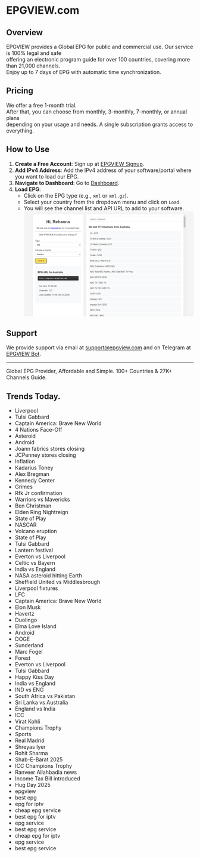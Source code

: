 # EPGVIEW.com



## Overview
EPGVIEW provides a Global EPG for public and commercial use. Our service is 100% legal and safe\
offering an electronic program guide for over 100 countries, covering more than 21,000 channels.\
Enjoy up to 7 days of EPG with automatic time synchronization.

## Pricing
We offer a free 1-month trial. \
After that, you can choose from monthly, 3-monthly, 7-monthly, or annual plans \
depending on your usage and needs. A single subscription grants access to everything.

## How to Use
1. **Create a Free Account**: Sign up at [EPGVIEW Signup](https://epgview.com/signup.php).
2. **Add IPv4 Address**: Add the IPv4 address of your software/portal where you want to load our EPG.
3. **Navigate to Dashboard**: Go to [Dashboard](https://epgview.com/dashboard.php).
4. **Load EPG**:
   - Click on the EPG type (e.g., `xml` or `xml.gz`).
   - Select your country from the dropdown menu and click on `Load`.
   - You will see the channel list and API URL to add to your software.
![EPGVIEW](img/dashboard.png)
## Support
We provide support via email at [support@epgview.com](mailto:support@epgview.com) and on Telegram at [EPGVIEW Bot](https://t.me/epgview_bot).

---

Global EPG Provider, Affordable and Simple. 100+ Countries & 27K+ Channels Guide.

## Trends Today.

- Liverpool
- Tulsi Gabbard
- Captain America: Brave New World
- 4 Nations Face-Off
- Asteroid
- Android
- Joann fabrics stores closing
- JCPenney stores closing
- Inflation
- Kadarius Toney
- Alex Bregman
- Kennedy Center
- Grimes
- Rfk Jr confirmation
- Warriors vs Mavericks
- Ben Christman
- Elden Ring Nightreign
- State of Play
- NASCAR
- Volcano eruption
- State of Play
- Tulsi Gabbard
- Lantern festival
- Everton vs Liverpool
- Celtic vs Bayern
- India vs England
- NASA asteroid hitting Earth
- Sheffield United vs Middlesbrough
- Liverpool fixtures
- LFC
- Captain America: Brave New World
- Elon Musk
- Havertz
- Duolingo
- Elma Love Island
- Android
- DOGE
- Sunderland
- Marc Fogel
- Forest
- Everton vs Liverpool
- Tulsi Gabbard
- Happy Kiss Day
- India vs England
- IND vs ENG
- South Africa vs Pakistan
- Sri Lanka vs Australia
- England vs India
- ICC
- Virat Kohli
- Champions Trophy
- Sports
- Real Madrid
- Shreyas Iyer
- Rohit Sharma
- Shab-E-Barat 2025
- ICC Champions Trophy
- Ranveer Allahbadia news
- Income Tax Bill introduced
- Hug Day 2025
- epgview
- best epg
- epg for iptv
- cheap epg service
- best epg for iptv
- epg service
- best epg service
- cheap epg for iptv
- epg service
- best epg service
